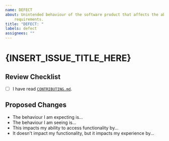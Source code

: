 ```yaml
---
name: DEFECT
about: Unintended behaviour of the software product that affects the ability to meet
    requirements.
title: "DEFECT: "
labels: defect
assignees: ""
---
```


# {INSERT_ISSUE_TITLE_HERE}

## Review Checklist

- [ ] I have read [`CONTRIBUTING.md`](../CONTRIBUTING.md).

## Proposed Changes

- The behaviour I am expecting is...
- The behaviour I am seeing is...
- This impacts my ability to access functionality by...
- It doesn't impact my functionality, but it impacts my experience by...
